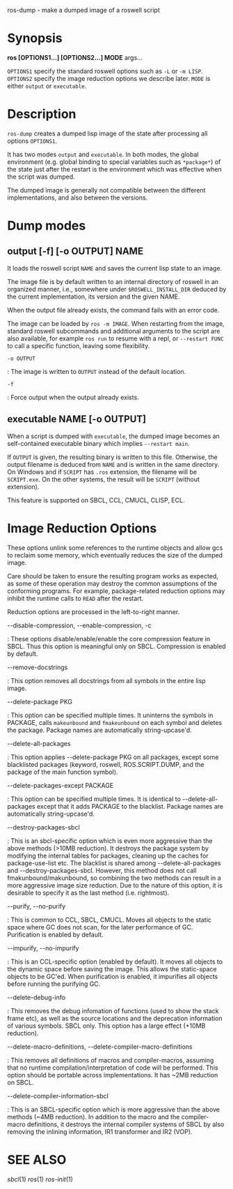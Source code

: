 ros-dump - make a dumped image of a roswell script

# Synopsis

**ros [OPTIONS1...]  [OPTIONS2...] MODE** args...

`OPTIONS1` specify the standard roswell options such as `-L` or `-m LISP`.
`OPTIONS2` specify the image reduction options we describe later.
`MODE` is either `output` or `executable`.

# Description

`ros-dump` creates a dumped lisp image of the state after processing all
options `OPTIONS1`.

It has two modes `output` and `executable`.
In both modes, the global environment (e.g. global binding to special
variables such as `*package*`) of the state just after the restart is
the environment which was effective when the script was dumped.

<!-- Fixme: what kind of? this is unnecessarily retracting the users from using this feature -->
<!-- There might be a limitation regarding this feature depending on the lisp -->
<!-- implementation used by roswell at the time of building.   -->

The dumped image is generally not compatible between the different
implementations, and also between the versions.

# Dump modes

## output [-f] [-o OUTPUT] NAME

It loads the roswell script `NAME` and saves the current lisp state to an image.

The image file is by default written to an internal directory of roswell in an organized manner,
i.e., somewhere under `$ROSWELL_INSTALL_DIR` deduced by the current
implementation, its version and the given NAME.

When the output file already exists, the command fails with an error code.

The image can be loaded by `ros -m IMAGE`. When restarting from the image, standard roswell
subcommands and additional arguments to the script are also available, for
example `ros run` to resume with a repl, or `--restart FUNC` to call a
specific function, leaving some flexibility.

`-o OUTPUT`

  : The image is written to `OUTPUT` instead of the default location.

`-f`

  : Force output when the output already exists.

## executable NAME [-o OUTPUT]

When a script is dumped with `executable`, the dumped image
becomes an self-contained executable binary which implies `--restart main`.

If `OUTPUT` is given, the resulting binary is written to this file.
Otherwise, the output filename is deduced from `NAME` and is written in the same directory.
On Windows and if `SCRIPT` has `.ros` extension, the filename will be `SCRIPT.exe`.
On the other systems, the result will be `SCRIPT` (without extension).

This feature is supported on SBCL, CCL, CMUCL, CLISP, ECL.

# Image Reduction Options

These options unlink some references to the runtime objects and allow gcs to
reclaim some memory, which eventually reduces the size of the dumped image.

Care should be taken to ensure the resulting program works as expected, as some
of these operation may destroy the common assumptions of the conforming
programs. For example, package-related reduction options may inhibit the runtime
calls to `READ` after the restart.

Reduction options are processed in the left-to-right manner.

--disable-compression, --enable-compression, -c

  : These options disable/enable/enable the core compression feature in SBCL. Thus this option is meaningful
  only on SBCL. Compression is enabled by default.
  
--remove-docstrings

  : This option removes all docstrings from all symbols in the entire lisp image.
  
--delete-package PKG

  : This option can be specified multiple times. It uninterns the symbols in
    PACKAGE, calls `makeunbound` and `fmakeunbound` on each symbol
    and deletes the package. Package names are automatically string-upcase'd.
    
--delete-all-packages

  : This option applies --delete-package PKG on all packages, except some
    blacklisted packages (keyword, roswell, ROS.SCRIPT.DUMP, and the package
    of the main function symbol).

--delete-packages-except PACKAGE

  : This option can be specified multiple times. It is identical to
    --delete-all-packages except that it adds PACKAGE to
    the blacklist. Package names are automatically string-upcase'd.

--destroy-packages-sbcl

  : This is an sbcl-specific option which is even more aggressive than the
    above methods (>10MB reduction). It destroys the package system by
    modifying the internal tables for packages, cleaning up the caches for
    package-use-list etc.  The blacklist is shared among --delete-all-packages
    and --destroy-packages-sbcl.  However, this method does not call
    fmakunbound/makunbound, so combining the two methods can result in a more
    aggressive image size reduction.  Due to the nature of this option, it is
    desirable to specify it as the last method (i.e. rightmost).

--purify, --no-purify

  : This is common to CCL, SBCL, CMUCL. Moves all objects to the static space
  where GC does not scan, for the later performance of GC.  Purification is
  enabled by default.

--impurify, --no-impurify

  : This is an CCL-specific option (enabled by default).
  It moves all objects to the dynamic space before saving the image.
  This allows the static-space objects to be GC'ed.
  When purification is enabled, it impurifies all objects before running the purifying GC.

--delete-debug-info

  : This removes the debug infomation of functions (used to show the stack frame etc),
    as well as the source locations and the deprecation information of various symbols.
    SBCL only. This option has a large effect (+10MB reduction).

--delete-macro-definitions, --delete-compiler-macro-definitions

  : This removes all definitions of macros and compiler-macros, assuming that
    no runtime compilation/interpretation of code will be performed.
    This option should be portable across implementations.
    It has ~2MB reduction on SBCL.

--delete-compiler-information-sbcl

  : This is an SBCL-specific option which is more aggressive than the above
    methods (~4MB reduction). In addition to the macro and the compiler-macro
    definitions, it destroys the internal compiler systems of SBCL by also
    removing the inlining information, IR1 transformer and IR2 (VOP).
  

<!-- # options -->
<!--  -->
<!-- # Environmental Variables -->

# SEE ALSO
_sbcl_(1) _ros_(1) _ros-init_(1)
